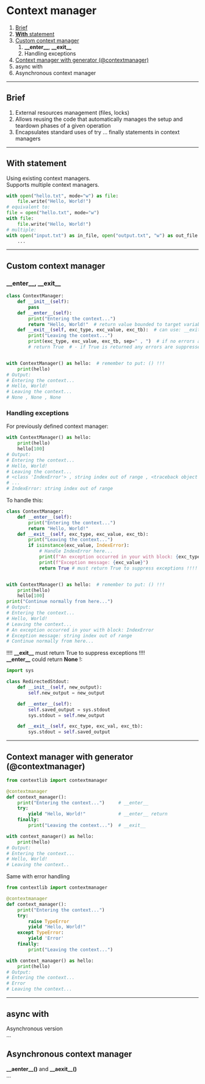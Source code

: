 # Context manager
1. [Brief]()
2. [**With** statement]()
3. [Custom context manager]()
   1. **\_\_enter\_\_**, **\_\_exit\_\_**
   2. Handling exceptions
4. [Context manager with generator (@contextmanager)]()
5. async with
6. Asynchronous context manager
---

## Brief
1. External resources management (files, locks)
2. Allows reusing the code that automatically manages the setup and teardown phases of a given operation  
3. Encapsulates standard uses of try ... finally statements in context managers

---

## With statement
Using existing context managers.  
Supports multiple context managers.  
```python
with open("hello.txt", mode="w") as file:
    file.write("Hello, World!")
# equivalent to: 
file = open("hello.txt", mode="w")
with file:
    file.write("Hello, World!")
# multiple:
with open("input.txt") as in_file, open("output.txt", "w") as out_file:
    ...
```

---

## Custom context manager
### **\_\_enter\_\_**, **\_\_exit\_\_**
```python
class ContextManager:
    def __init__(self):
        pass
    def __enter__(self):
        print("Entering the context...")
        return "Hello, World!"  # return value bounded to target variable (after 'with ... as' expression)
    def __exit__(self, exc_type, exc_value, exc_tb):  # can use: __exit__(self, *args, **kwargs):
        print("Leaving the context...")
        print(exc_type, exc_value, exc_tb, sep=" , ")  # if no errors all 3 set to None
        # return True  # - if True is returned any errors are suppressed


with ContextManager() as hello:  # remember to put: () !!!
    print(hello)
# Output:
# Entering the context...
# Hello, World!
# Leaving the context...
# None , None , None
```
### Handling exceptions
For previously defined context manager:
```python
with ContextManager() as hello:
    print(hello)
    hello[100]
# Output:
# Entering the context...
# Hello, World!
# Leaving the context...
# <class 'IndexError'> , string index out of range , <traceback object at 0x...>
# ...
# IndexError: string index out of range
```
To handle this:
```python
class ContextManager:
    def __enter__(self):
        print("Entering the context...")
        return "Hello, World!"
    def __exit__(self, exc_type, exc_value, exc_tb):
        print("Leaving the context...")
        if isinstance(exc_value, IndexError):
            # Handle IndexError here...
            print(f"An exception occurred in your with block: {exc_type.__name__}")
            print(f"Exception message: {exc_value}")
            return True # must return True to suppress exceptions !!!!


with ContextManager() as hello:  # remember to put: () !!!
    print(hello)
    hello[100]
print("Continue normally from here...")
# Output:
# Entering the context...
# Hello, World!
# Leaving the context...
# An exception occurred in your with block: IndexError
# Exception message: string index out of range
# Continue normally from here...
```
!!!! **\_\_exit\_\_** must return True to suppress exceptions !!!!  
**\_\_enter\_\_** could return **None** !:  
```python
import sys

class RedirectedStdout:
    def __init__(self, new_output):
        self.new_output = new_output

    def __enter__(self):
        self.saved_output = sys.stdout
        sys.stdout = self.new_output

    def __exit__(self, exc_type, exc_val, exc_tb):
        sys.stdout = self.saved_output
```

---

## Context manager with generator (@contextmanager)
```python
from contextlib import contextmanager

@contextmanager
def context_manager():
    print("Entering the context...")     # __enter__
    try:                                 
        yield "Hello, World!"            # __enter__ return
    finally:
        print("Leaving the context...")  # __exit__

with context_manager() as hello:
    print(hello)
# Output:
# Entering the context...
# Hello, World!
# Leaving the context..
```
Same with error handling
```python
from contextlib import contextmanager

@contextmanager
def context_manager():
    print("Entering the context...")
    try:
        raise TypeError
        yield "Hello, World!"
    except TypeError:
        yield 'Error'
    finally:
        print("Leaving the context...")

with context_manager() as hello:
    print(hello)
# Output:
# Entering the context...
# Error
# Leaving the context...
```
---

## async with
Asynchronous version   
...  
## Asynchronous context manager
**\_\_aenter\_\_()** and **\_\_aexit\_\_()**  
...  
